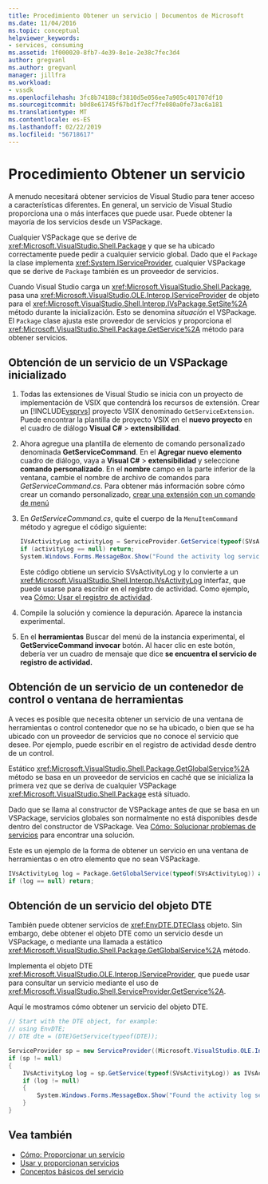 ```yaml
---
title: Procedimiento Obtener un servicio | Documentos de Microsoft
ms.date: 11/04/2016
ms.topic: conceptual
helpviewer_keywords:
- services, consuming
ms.assetid: 1f000020-8fb7-4e39-8e1e-2e38c7fec3d4
author: gregvanl
ms.author: gregvanl
manager: jillfra
ms.workload:
- vssdk
ms.openlocfilehash: 3fc8b74188cf3810d5e056ee7a905c401707df10
ms.sourcegitcommit: b0d8e61745f67bd1f7ecf7fe080a0fe73ac6a181
ms.translationtype: MT
ms.contentlocale: es-ES
ms.lasthandoff: 02/22/2019
ms.locfileid: "56718617"
---
```

# <a name="how-to-get-a-service"></a>Procedimiento Obtener un servicio
A menudo necesitará obtener servicios de Visual Studio para tener acceso a características diferentes. En general, un servicio de Visual Studio proporciona una o más interfaces que puede usar. Puede obtener la mayoría de los servicios desde un VSPackage.

 Cualquier VSPackage que se derive de <xref:Microsoft.VisualStudio.Shell.Package> y que se ha ubicado correctamente puede pedir a cualquier servicio global. Dado que el `Package` la clase implementa <xref:System.IServiceProvider>, cualquier VSPackage que se derive de `Package` también es un proveedor de servicios.

 Cuando Visual Studio carga un <xref:Microsoft.VisualStudio.Shell.Package>, pasa una <xref:Microsoft.VisualStudio.OLE.Interop.IServiceProvider> de objeto para el <xref:Microsoft.VisualStudio.Shell.Interop.IVsPackage.SetSite%2A> método durante la inicialización. Esto se denomina *situación* el VSPackage. El `Package` clase ajusta este proveedor de servicios y proporciona el <xref:Microsoft.VisualStudio.Shell.Package.GetService%2A> método para obtener servicios.

## <a name="getting-a-service-from-an-initialized-vspackage"></a>Obtención de un servicio de un VSPackage inicializado

1. Todas las extensiones de Visual Studio se inicia con un proyecto de implementación de VSIX que contendrá los recursos de extensión. Crear un [!INCLUDE[vsprvs](../code-quality/includes/vsprvs_md.md)] proyecto VSIX denominado `GetServiceExtension`. Puede encontrar la plantilla de proyecto VSIX en el **nuevo proyecto** en el cuadro de diálogo **Visual C#** > **extensibilidad**.

2. Ahora agregue una plantilla de elemento de comando personalizado denominada **GetServiceCommand**. En el **Agregar nuevo elemento** cuadro de diálogo, vaya a **Visual C#** > **extensibilidad** y seleccione **comando personalizado**. En el **nombre** campo en la parte inferior de la ventana, cambie el nombre de archivo de comandos para *GetServiceCommand.cs*. Para obtener más información sobre cómo crear un comando personalizado, [crear una extensión con un comando de menú](../extensibility/creating-an-extension-with-a-menu-command.md)

3. En *GetServiceCommand.cs*, quite el cuerpo de la `MenuItemCommand` método y agregue el código siguiente:

   ```csharp
   IVsActivityLog activityLog = ServiceProvider.GetService(typeof(SVsActivityLog)) as IVsActivityLog;
   if (activityLog == null) return;
   System.Windows.Forms.MessageBox.Show("Found the activity log service.");

   ```

    Este código obtiene un servicio SVsActivityLog y lo convierte a un <xref:Microsoft.VisualStudio.Shell.Interop.IVsActivityLog> interfaz, que puede usarse para escribir en el registro de actividad. Como ejemplo, vea [Cómo: Usar el registro de actividad](../extensibility/how-to-use-the-activity-log.md).

4. Compile la solución y comience la depuración. Aparece la instancia experimental.

5. En el **herramientas** Buscar del menú de la instancia experimental, el **GetServiceCommand invocar** botón. Al hacer clic en este botón, debería ver un cuadro de mensaje que dice **se encuentra el servicio de registro de actividad.**

## <a name="getting-a-service-from-a-tool-window-or-control-container"></a>Obtención de un servicio de un contenedor de control o ventana de herramientas
 A veces es posible que necesita obtener un servicio de una ventana de herramientas o control contenedor que no se ha ubicado, o bien que se ha ubicado con un proveedor de servicios que no conoce el servicio que desee. Por ejemplo, puede escribir en el registro de actividad desde dentro de un control.

 Estático <xref:Microsoft.VisualStudio.Shell.Package.GetGlobalService%2A> método se basa en un proveedor de servicios en caché que se inicializa la primera vez que se deriva de cualquier VSPackage <xref:Microsoft.VisualStudio.Shell.Package> está situado.

 Dado que se llama al constructor de VSPackage antes de que se basa en un VSPackage, servicios globales son normalmente no está disponibles desde dentro del constructor de VSPackage. Vea [Cómo: Solucionar problemas de servicios](../extensibility/how-to-troubleshoot-services.md) para encontrar una solución.

 Este es un ejemplo de la forma de obtener un servicio en una ventana de herramientas o en otro elemento que no sean VSPackage.

```csharp
IVsActivityLog log = Package.GetGlobalService(typeof(SVsActivityLog)) as IVsActivityLog;
if (log == null) return;
```

## <a name="getting-a-service-from-the-dte-object"></a>Obtención de un servicio del objeto DTE
 También puede obtener servicios de <xref:EnvDTE.DTEClass> objeto. Sin embargo, debe obtener el objeto DTE como un servicio desde un VSPackage, o mediante una llamada a estático <xref:Microsoft.VisualStudio.Shell.Package.GetGlobalService%2A> método.

 Implementa el objeto DTE <xref:Microsoft.VisualStudio.OLE.Interop.IServiceProvider>, que puede usar para consultar un servicio mediante el uso de <xref:Microsoft.VisualStudio.Shell.ServiceProvider.GetService%2A>.

 Aquí le mostramos cómo obtener un servicio del objeto DTE.

```csharp
// Start with the DTE object, for example: 
// using EnvDTE;
// DTE dte = (DTE)GetService(typeof(DTE));

ServiceProvider sp = new ServiceProvider((Microsoft.VisualStudio.OLE.Interop.IServiceProvider)dte);
if (sp != null)
{
    IVsActivityLog log = sp.GetService(typeof(SVsActivityLog)) as IVsActivityLog;
    if (log != null)
    {
        System.Windows.Forms.MessageBox.Show("Found the activity log service.");
    }
}
```

## <a name="see-also"></a>Vea también
- [Cómo: Proporcionar un servicio](../extensibility/how-to-provide-a-service.md)
- [Usar y proporcionan servicios](../extensibility/using-and-providing-services.md)
- [Conceptos básicos del servicio](../extensibility/internals/service-essentials.md)